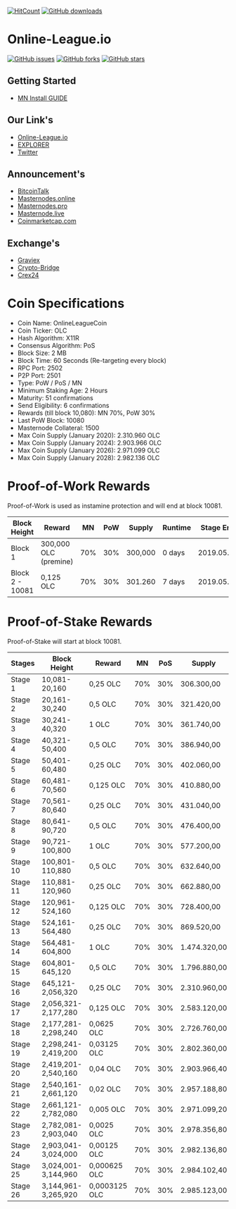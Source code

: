 [![HitCount](http://hits.dwyl.io/ProjectOnlineLeague/olc-core.svg)](http://hits.dwyl.io/ProjectOnlineLeague/olc-core)
[![GitHub downloads](https://img.shields.io/github/downloads/ProjectOnlineLeague/olc-core/total.svg)](https://github.com/ProjectOnlineLeague/olc-core/releases)

# Online-League.io

[![GitHub issues](https://img.shields.io/github/issues/ProjectOnlineLeague/olc-core.svg)](https://github.com/ProjectOnlineLeague/olc-core/issues)
[![GitHub forks](https://img.shields.io/github/forks/ProjectOnlineLeague/olc-core.svg)](https://github.com/ProjectOnlineLeague/olc-core/network/members)
[![GitHub stars](https://img.shields.io/github/stars/ProjectOnlineLeague/olc-core.svg)](https://github.com/ProjectOnlineLeague/olc-core/stargazers)

## Getting Started

* [MN Install GUIDE](https://github.com/ProjectOnlineLeague/masternode-install)

## Our Link's

* [Online-League.io](https://online-league.io/)
* [EXPLORER](https://explorer.online-league.io/)
* [Twitter](https://twitter.com/league_io)

## Announcement's

* [BitcoinTalk](https://online-league.io/)
* [Masternodes.online](https://online-league.io/)
* [Masternodes.pro](https://online-league.io/)
* [Masternode.live](https://online-league.io/)
* [Coinmarketcap.com](https://coinmarketcap.com/)

## Exchange's

* [Graviex](https://graviex.net/)
* [Crypto-Bridge](https://crypto-bridge.org/)
* [Crex24](https://crex24.com/de/)

# Coin Specifications

* Coin Name: OnlineLeagueCoin
* Coin Ticker: OLC
* Hash Algorithm: X11R
* Consensus Algorithm: PoS
* Block Size: 2 MB
* Block Time: 60 Seconds (Re-targeting every block)
* RPC Port: 2502
* P2P Port: 2501
* Type: PoW / PoS / MN
* Minimum Staking Age: 2 Hours
* Maturity: 51 confirmations
* Send Eligibility: 6 confirmations
* Rewards (till block 10,080): MN 70%, PoW 30%
* Last PoW Block: 10080
* Masternode Collateral: 1500
* Max Coin Supply (January 2020): 2.310.960 OLC
* Max Coin Supply (January 2024): 2.903.966 OLC
* Max Coin Supply (January 2026): 2.971.099 OLC
* Max Coin Supply (January 2028): 2.982.136 OLC

# Proof-of-Work Rewards

Proof-of-Work is used as instamine protection and will end at block 10081.

Block Height    | Reward                 | MN  | PoW | Supply  | Runtime | Stage End
----------------|------------------------|-----|-----|---------|---------|-----------
Block 1         | 300,000 OLC (premine) | 70% | 30% | 300,000 | 0 days  | 2019.05.10
Block 2 - 10081 |   0,125 OLC           | 70% | 30% | 301.260 | 7 days  | 2019.05.17

# Proof-of-Stake Rewards

Proof-of-Stake will start at block 10081.

Stages  | Block Height         | Reward    | MN  | PoS | Supply     | Runtime | Stage End
--------|----------------------|-----------|-----|-----|------------|---------|-----------
Stage 1 |  10,081-20,160       | 0,25 OLC | 70% | 30% |  306.300,00 | 7 days | 2019.05.24
Stage 2 |  20,161-30,240       | 0,5 OLC | 70% | 30% |  321.420,00 | 7 days | 2019.05.31
Stage 3 |  30,241-40,320       | 1 OLC | 70% | 30% |  361.740,00 | 7 days | 2019.06.07
Stage 4 |  40,321-50,400       | 0,5 OLC | 70% | 30% |  386.940,00 | 7 days | 2019.06.14
Stage 5 |  50,401-60,480       | 0,25 OLC | 70% | 30% | 402.060,00 | 7 days | 2019.06.21
Stage 6 |  60,481-70,560       | 0,125 OLC | 70% | 30% | 410.880,00 | 7 days | 2019.06.28
Stage 7 |  70,561-80,640       | 0,25 OLC | 70% | 30% | 431.040,00 | 7 days | 2019.07.05
Stage 8 |  80,641-90,720       | 0,5 OLC | 70% | 30% | 476.400,00 | 7 days | 2019.07.12
Stage 9 |  90,721-100,800      | 1 OLC | 70% | 30% | 577.200,00 | 7 days | 2019.07.19
Stage 10 | 100,801-110,880     | 0,5 OLC | 70% | 30% | 632.640,00 | 7 days | 2019.07.26
Stage 11 | 110,881-120,960     | 0,25 OLC | 70% | 30% | 662.880,00 | 7 days | 2019.08.02
Stage 12 | 120,961-524,160     | 0,125 OLC | 70% | 30% | 728.400,00 | 30 days | 2019.09.01
Stage 13 | 524,161-564,480     | 0,25 OLC | 70% | 30% | 869.520,00 | 30 days | 2019.10.01
Stage 14 | 564,481-604,800     | 1 OLC | 70% | 30% | 1.474.320,00 | 30 days | 2019.10.31
Stage 15 | 604,801-645,120     | 0,5 OLC | 70% | 30% | 1.796.880,00 | 30 days | 2019.11.30
Stage 16 | 645,121-2,056,320   | 0,25 OLC | 70% | 30% | 2.310.960,00 | 365 days | 2020.11.29
Stage 17 | 2,056,321-2,177,280 | 0,125 OLC | 70% | 30% | 2.583.120,00 | 365 days | 2021.11.29
Stage 18 | 2,177,281-2,298,240 | 0,0625 OLC | 70% | 30% | 2.726.760,00 | 365 days | 2022.11.29
Stage 19 | 2,298,241-2,419,200 | 0,03125 OLC | 70% | 30% | 2.802.360,00 | 365 days | 2023.11.29
Stage 20 | 2,419,201-2,540,160 | 0,04 OLC | 70% | 30% | 2.903.966,40 | 365 days | 2024.11.28
Stage 21 | 2,540,161-2,661,120 | 0,02 OLC | 70% | 30% | 2.957.188,80 | 365 days | 2025.11.28
Stage 22 | 2,661,121-2,782,080 | 0,005 OLC | 70% | 30% | 2.971.099,20 | 365 days | 2026.11.28
Stage 23 | 2,782,081-2,903,040 | 0,0025 OLC | 70% | 30% | 2.978.356,80 | 365 days | 2027.11.28
Stage 24 | 2,903,041-3,024,000 | 0,00125 OLC | 70% | 30% | 2.982.136,80 | 365 days | 2028.11.27
Stage 25 | 3,024,001-3,144,960 | 0,000625 OLC | 70% | 30% | 2.984.102,40 | 365 days | 2029.11.27
Stage 26 | 3,144,961-3,265,920 | 0,0003125 OLC | 70% | 30% | 2.985.123,00 | 365 days | -